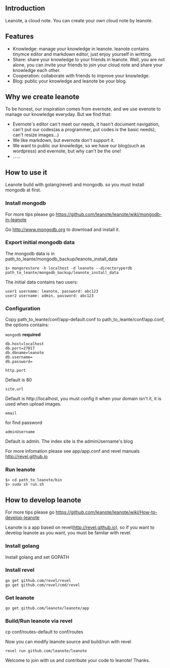 ## Introduction

Leanote, a cloud note. You can create your own cloud note by leanote. 

## Features
* Knowledge: manage your knowledge in leanote. leanote contains tinymce editor and markdown editor, just enjoy yourself in writting.
* Share: share your knowledge to your friends in leanote. Well, you are not alone, you can invite your friends to join your cloud note and share your knowledge each other.
* Cooperation: collaborate with friends to improve your knowledge.
* Blog: public your knowledge and leanote be your blog.

## Why we create leanote
To be honest, our inspiration comes from evernote, and we use evenote to manage our knowledge everyday. But we find that:
* Evernote's editor can't meet our needs, it hasn't document navigation, can't put our codes(as a programmer, put codes is the basic needs), can't resize images...)
* We like markdown, but evernote don't support it.
* We want to public our knowledge, so we have our blog(such as wordpress) and evernote, but why can't be the one!
* ......

## How to use it
Leanote build with golang(revel) and mongodb. so you must install mongodb at first.

### Install mongodb
For more tips please go https://github.com/leanote/leanote/wiki/mongodb-in-leanote

Go http://www.mongodb.org to download and install it.

### Export initial mongodb data

The mongodb data is in path_to_leante/mongodb_backup/leanote_install_data

```
$> mongorestore -h localhost -d leanote --directoryperdb path_to_leante/mongodb_backup/leanote_install_data
```

The initial data contains two users:

```
user1 username: leanote, password: abc123
user2 username: admin, password: abc123
```

### Configuration

Copy path_to_leante/conf/app-default.conf to path_to_leante/conf/app.conf, the options contains:

``mongodb``  **required**

```Shell
db.host=localhost
db.port=27017
db.dbname=leanote
db.username=
db.password=
```

``http.port``

Default is 80

``site.url``

Default is http://localhost, you must config it when your domain isn't it, it is used when upload images.

``email``

for find password

``adminUsername``

Default is admin. The index site is the adminUsername's blog

For more infomation please see app/app.conf and revel manuals http://revel.github.io

### Run leanote

```
$> cd path_to_leanote/bin
$> sudo sh run.sh
```

## How to develop leanote

For more tips please go https://github.com/leanote/leanote/wiki/How-to-develop-leanote

Leanote is a app based on revel(http://revel.github.io), so if you want to develop leanote as you want, you must be familar with revel.

### Install golang

Install golang and set GOPATH

### Install revel
```
go get github.com/revel/revel
go get github.com/revel/cmd/revel
```

### Get leanote

```
go get github.com/leanote/leanote/app
```

### Build/Run leanote via revel

cp conf/routes-default to conf/routes

Now you can modify leanote source and build/run with revel

```
revel run github.com/leanote/leanote
```

Welcome to join with us and contribute your code to leanote! Thanks.